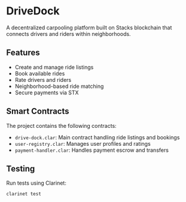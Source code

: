 # DriveDock
A decentralized carpooling platform built on Stacks blockchain that connects drivers and riders within neighborhoods.

## Features
- Create and manage ride listings
- Book available rides
- Rate drivers and riders
- Neighborhood-based ride matching
- Secure payments via STX

## Smart Contracts
The project contains the following contracts:
- `drive-dock.clar`: Main contract handling ride listings and bookings
- `user-registry.clar`: Manages user profiles and ratings
- `payment-handler.clar`: Handles payment escrow and transfers

## Testing
Run tests using Clarinet:
```bash
clarinet test
```
